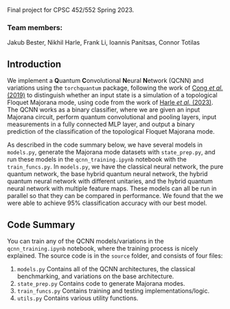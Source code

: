 Final project for CPSC 452/552 Spring 2023.

### Team members:
Jakub Bester, Nikhil Harle, Frank Li, Ioannis Panitsas, Connor Totilas

## Introduction
We implement a **Q**uantum **C**onvolutional **N**eural **N**etwork (QCNN) and variations using the `torchquantum` package, following the work of [Cong *et al.* (2019)](https://www.nature.com/articles/s41567-019-0648-8/) to distinguish whether an input state is a simulation of a topological Floquet Majorana mode, using code from the work of [Harle *et al.* (2023)](https://www.nature.com/articles/s41467-023-37725-0). The QCNN works as a binary classifier, where we are given an input Majorana circuit, perform quantum convolutional and pooling layers, input measurements in a fully connected MLP layer, and output a binary prediction of the classification of the topological Floquet Majorana mode.

As described in the code summary below, we have several models in `models.py`, generate the Majorana mode datasets with `state_prep.py`, and run these models in the `qcnn_training.ipynb` notebook with the `train_funcs.py`. In `models.py`, we have the classical neural network, the pure quantum network, the base hybrid quantum neural network, the hybrid quantum neural network with different unitaries, and the hybrid quantum neural network with multiple feature maps. These models can all be run in parallel so that they can be compared in performance. We found that the we were able to achieve 95% classification accuracy with our best model. 

## Code Summary
You can train any of the QCNN models/variations in the `qcnn_training.ipynb` notebook, where the training process is nicely explained.
The source code is in the `source` folder, and consists of four files:
1. `models.py`
Contains all of the QCNN architectures, the classical benchmarking, and variations on the base architecture.
2. `state_prep.py`
Contains code to generate Majorana modes.
3. `train_funcs.py`
Contains training and testing implementations/logic.
4. `utils.py`
Contains various utility functions.